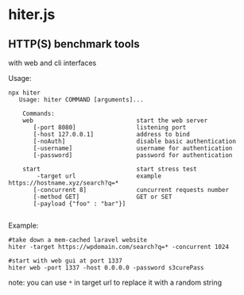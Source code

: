 # hiter.js
## HTTP(S) benchmark tools


with web and cli interfaces

Usage:
```shell
npx hiter
   Usage: hiter COMMAND [arguments]...
    
    Commands:
    web                             start the web server
       [-port 8080]                 listening port
       [-host 127.0.0.1]            address to bind       
       [-noAuth]                    disable basic authentication
       [-username]                  username for authentication
       [-password]                  password for authentication
       
    start                           start stress test
        -target url                 example https://hostname.xyz/search?q=*
       [-concurrent 8]              cuncurrent requests number
       [-method GET]                GET or SET          
       [-payload {"foo" : "bar"}]   
    

```

Example:
```shell
#take down a mem-cached laravel website  
hiter -target https://wpdomain.com/search?q=* -concurrent 1024

#start with web gui at port 1337
hiter web -port 1337 -host 0.0.0.0 -password s3curePass
```
note: you can use `*` in target url to replace it with a random string

